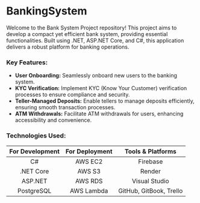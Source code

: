 # BankingSystem

Welcome to the Bank System Project repository! This project aims to develop a compact yet efficient bank system, providing essential functionalities. Built using .NET, ASP.NET Core, and C#, this application delivers a robust platform for banking operations.

### Key Features:

- **User Onboarding:** Seamlessly onboard new users to the banking system.
- **KYC Verification:** Implement KYC (Know Your Customer) verification processes to ensure compliance and security.
- **Teller-Managed Deposits:** Enable tellers to manage deposits efficiently, ensuring smooth transaction processes.
- **ATM Withdrawals:** Facilitate ATM withdrawals for users, enhancing accessibility and convenience.

### Technologies Used:

| For Development | For Deployment  | Tools & Platforms  |
| :--------------:|:---------------:|:------------------:|
| C#              | AWS EC2 			  | Firebase           |
| .NET Core       | AWS S3 	        | Render             |
| ASP.NET 			      | AWS RDS   	    | Visual Studio      |
| PostgreSQL      | AWS Lambda     	| GitHub, GitBook, Trello |                   |
